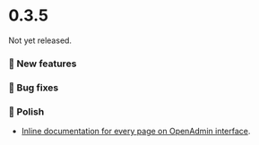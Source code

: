 # 0.3.5

Not yet released.

### 🚀 New features

### 🐛 Bug fixes

### 💅 Polish
- [Inline documentation for every page on OpenAdmin interface](https://i.postimg.cc/6tzM8Rtg/2024-10-31-20-32.png).
